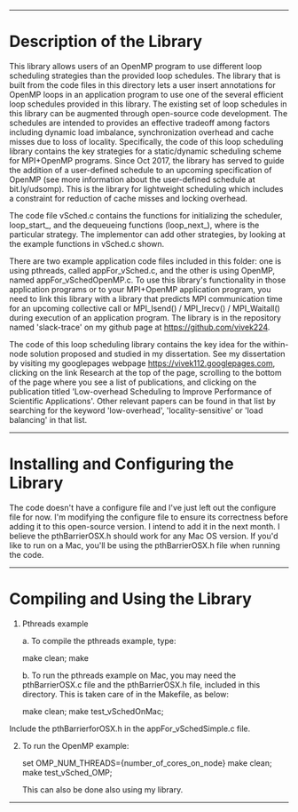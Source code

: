 
---
# Description of the Library

This library allows users of an OpenMP program to use different loop scheduling strategies than the provided loop schedules. The library that is built from the code files in this directory
lets a user insert annotations for OpenMP loops in an application program to use one of the several efficient loop schedules provided in this library. The existing set of loop schedules in this library can be augmented through open-source code development. The schedules are intended to provides an effective tradeoff among factors including dynamic load imbalance, synchronization overhead and cache misses due to loss of locality. Specifically, the code of this loop scheduling library contains the key strategies for a static/dynamic scheduling scheme for MPI+OpenMP programs. Since Oct 2017, the library has served to guide the addition of a user-defined schedule to an upcoming specification of OpenMP (see more information about the user-defined schedule at bit.ly/udsomp). This is the library for lightweight scheduling which includes a constraint for reduction of cache misses and locking overhead.

The code file vSched.c contains the functions for initializing the scheduler, loop_start_<strat>, and the dequeueing functions
(loop_next_<strat>), where <strat> is the particular strategy. The implementor can add other strategies, by looking at the 
example functions in vSched.c shown.

There are two example application code files included in this folder: one is using pthreads, called appFor_vSched.c, and the other is using OpenMP, named appFor_vSchedOpenMP.c. To use this library's functionality in those application programs or to your MPI+OpenMP application program, you need to link this library with a library that predicts MPI communication time for an upcoming collective call or MPI_Isend() / MPI_Irecv() / MPI_Waitall() during execution of an application program. The library is in the repository named 'slack-trace' on my github page at https://github.com/vivek224.

The code of this loop scheduling library contains the key idea for the within-node solution proposed and studied in my dissertation. See my dissertation by visiting my googlepages webpage https://vivek112.googlepages.com, clicking on the link Research at the top of the page, scrolling to the bottom of the page where you see a list of publications, and clicking on the publication titled 'Low-overhead Scheduling to Improve Performance of Scientific Applications'. Other relevant papers can be found in that list by searching for the keyword 'low-overhead', 'locality-sensitive' or 'load balancing' in that list.

---

# Installing and Configuring the Library

The code doesn't have a configure file and I've just left out the configure file for now. I'm modifying the configure file to ensure its correctness before adding it to this open-source version. I intend to add it in the next month. I believe the
pthBarrierOSX.h should work for any Mac OS version. If you'd like to run on a Mac, you'll be using the pthBarrierOSX.h file when running the code.


---

# Compiling and Using the Library

1. Pthreads example
 
    a. To compile the pthreads example, type:
 
      make clean; make

    b. To run the pthreads example on Mac, you may need the pthBarrierOSX.c file and the pthBarrierOSX.h file, included in this directory. This is taken care of in the Makefile, as below:

      make clean; make test_vSchedOnMac; 
  
  
Include the pthBarrierforOSX.h in the appFor_vSchedSimple.c file.


2. To run the OpenMP example:


   set OMP_NUM_THREADS={number_of_cores_on_node} make clean; make test_vSched_OMP; 
   

   This can also be done also using my library.

---
